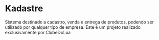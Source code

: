 # Kadastre
Sistema destinado a cadastro, venda e entrega de produtos, podendo ser utilizado por qualquer tipo de empresa. Este é um projeto realizado exclusivamente por ClubeDoLua
